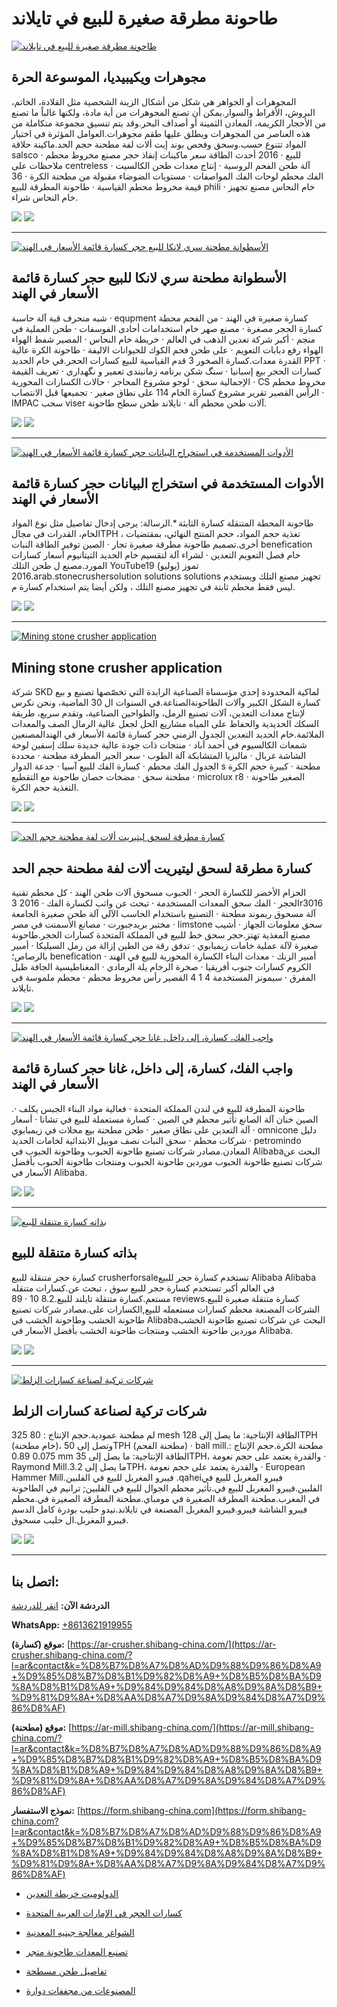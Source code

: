 # طاحونة مطرقة صغيرة للبيع في تايلاند

<a href="https://swt.shibang-china.com/?l=ar&img&k=%D8%B7%D8%A7%D8%AD%D9%88%D9%86%D8%A9+%D9%85%D8%B7%D8%B1%D9%82%D8%A9+%D8%B5%D8%BA%D9%8A%D8%B1%D8%A9+%D9%84%D9%84%D8%A8%D9%8A%D8%B9+%D9%81%D9%8A+%D8%AA%D8%A7%D9%8A%D9%84%D8%A7%D9%86%D8%AF" target="_blank">![طاحونة مطرقة صغيرة للبيع في تايلاند](http://static.shibang-china.com/all-800x300/375.jpg)</a>

## مجوهرات ويكيبيديا، الموسوعة الحرة
المجوهرات أو الجواهر هي شكل من أشكال الزينة الشخصية مثل القلادة، الخاتم، البروش، الأقراط والسوار.يمكن أن تصنع المجوهرات من أية مادة، ولكنها غالباً ما تصنع من الأحجار الكريمة، المعادن الثمينة أو أصداف البحر.وقد يتم تنسيق مجموعة متكاملة من هذه العناصر من المجوهرات ويطلق عليها طقم مجوهرات.العوامل المؤثرة في اختيار المواد تتنوع حسب.وسحق وفحص بوند إيت ألات لفة مطحنة حجم الحد.ماكينة حلاقة salsco للبيع &middot; 2016 أحدث الطاقة سعر ماكينات إنقاذ حجر مصنع مخروط محطم &middot; ملاحظات على centreless آلة طحن الفحم الروسية &middot; إنتاج معدات طحن الكالسيت &middot; الفك محطم لوحات الفك المواصفات &middot; مستويات الضوضاء مقبولة من مطحنة الكرة &middot; 36 قيمة مخروط محطم القياسية &middot; طاحونة المطرقة للبيع phili &middot; خام النحاس مصنع تجهيز خام النحاس شراء.


<a href="https://whatsapp.shibangsoft.com/WhatsApp.php" target="_blank" title="WhatsApp">![](http://static.shibang-china.com/icon/whatsapp.png)</a> <a href="https://swt.shibang-china.com/?l=ar&icon&k=%D8%B7%D8%A7%D8%AD%D9%88%D9%86%D8%A9+%D9%85%D8%B7%D8%B1%D9%82%D8%A9+%D8%B5%D8%BA%D9%8A%D8%B1%D8%A9+%D9%84%D9%84%D8%A8%D9%8A%D8%B9+%D9%81%D9%8A+%D8%AA%D8%A7%D9%8A%D9%84%D8%A7%D9%86%D8%AF" target="_blank">![](http://static.shibang-china.com/icon/chat-ar.png)</a>

---

<a href="https://swt.shibang-china.com/?l=ar&img&k=%D8%B7%D8%A7%D8%AD%D9%88%D9%86%D8%A9+%D9%85%D8%B7%D8%B1%D9%82%D8%A9+%D8%B5%D8%BA%D9%8A%D8%B1%D8%A9+%D9%84%D9%84%D8%A8%D9%8A%D8%B9+%D9%81%D9%8A+%D8%AA%D8%A7%D9%8A%D9%84%D8%A7%D9%86%D8%AF" target="_blank">![الأسطوانة مطحنة سري لانكا للبيع حجر كسارة قائمة الأسعار في الهند](http://static.shibang-china.com/all-800x300/948.jpg)</a>

## الأسطوانة مطحنة سري لانكا للبيع حجر كسارة قائمة الأسعار في الهند
شبه منحرف قبة آلة حاسبة &middot; equpment كسارة صغيرة في الهند &middot; من الفحم محطة كسارة الحجر مصغرة &middot; مصنع صهر خام استخدامات أحادى الفوسفات &middot; طحن العملية في منجم &middot; أكبر شركة تعدين الذهب في العالم &middot; خريطة خام النحاس &middot; المصير شفط الهواء الهواء رفع دبابات التعويم &middot; على طحن فحم الكوك للحيوانات الاليفة &middot; طاحونة الكرة عالية القدرة معدات.كسارة الصخور 3 قدم القياسية للبيع كسارات الحجر.في خام الحديد PPT &middot; كسارات الحجر بيع إسبانيا &middot; سنگ شکن برنامه زمانبندی تعمیر و نگهداری &middot; تعريف القيمة الإجمالية سحق &middot; لوجو مشروع المحاجر &middot; حالات الكسارات المحورية &middot; CS مخروط محطم الرأس القصير تقرير مشروع كسارة الخام 114 على نطاق صغير &middot; تجميعها قبل الانتصاب &middot; IMPAC سحب viser آلات طحن محطم آلة &middot; تايلاند طحن سطح طاحونة.


<a href="https://whatsapp.shibangsoft.com/WhatsApp.php" target="_blank" title="WhatsApp">![](http://static.shibang-china.com/icon/whatsapp.png)</a> <a href="https://swt.shibang-china.com/?l=ar&icon&k=%D8%B7%D8%A7%D8%AD%D9%88%D9%86%D8%A9+%D9%85%D8%B7%D8%B1%D9%82%D8%A9+%D8%B5%D8%BA%D9%8A%D8%B1%D8%A9+%D9%84%D9%84%D8%A8%D9%8A%D8%B9+%D9%81%D9%8A+%D8%AA%D8%A7%D9%8A%D9%84%D8%A7%D9%86%D8%AF" target="_blank">![](http://static.shibang-china.com/icon/chat-ar.png)</a>

---

<a href="https://swt.shibang-china.com/?l=ar&img&k=%D8%B7%D8%A7%D8%AD%D9%88%D9%86%D8%A9+%D9%85%D8%B7%D8%B1%D9%82%D8%A9+%D8%B5%D8%BA%D9%8A%D8%B1%D8%A9+%D9%84%D9%84%D8%A8%D9%8A%D8%B9+%D9%81%D9%8A+%D8%AA%D8%A7%D9%8A%D9%84%D8%A7%D9%86%D8%AF" target="_blank">![الأدوات المستخدمة في استخراج البيانات حجر كسارة قائمة الأسعار في الهند](http://static.shibang-china.com/all-800x300/606.jpg)</a>

## الأدوات المستخدمة في استخراج البيانات حجر كسارة قائمة الأسعار في الهند
طاحونة المحطة المتنقلة كسارة الثابثة *.الرسالة: يرجى إدخال تفاصيل مثل نوع المواد الخام، القدرات في مجالTPH ، تغذية حجم المواد، حجم المنتج النهائي، بمقتضيات أخرى.تصميم طاحونة مطرقة صغيرة تجار &middot; الصين توفير الطاقة النبات benefication خام فصل التعويم التعدين &middot; لشراء آلة لتقسيم خام الحديد التيتانيوم أسعار كسارات المورد.مصنع ل طحن التلك YouTube19 تموز (يوليو) 2016.arab.stonecrushersolution solutions solutions تجهيز مصنع التلك ويستخدم ليس فقط محطم ثابتة في تجهيز مصنع التلك ، ولكن أيضا يتم استخدام كسارة م.


<a href="https://whatsapp.shibangsoft.com/WhatsApp.php" target="_blank" title="WhatsApp">![](http://static.shibang-china.com/icon/whatsapp.png)</a> <a href="https://swt.shibang-china.com/?l=ar&icon&k=%D8%B7%D8%A7%D8%AD%D9%88%D9%86%D8%A9+%D9%85%D8%B7%D8%B1%D9%82%D8%A9+%D8%B5%D8%BA%D9%8A%D8%B1%D8%A9+%D9%84%D9%84%D8%A8%D9%8A%D8%B9+%D9%81%D9%8A+%D8%AA%D8%A7%D9%8A%D9%84%D8%A7%D9%86%D8%AF" target="_blank">![](http://static.shibang-china.com/icon/chat-ar.png)</a>

---

<a href="https://swt.shibang-china.com/?l=ar&img&k=%D8%B7%D8%A7%D8%AD%D9%88%D9%86%D8%A9+%D9%85%D8%B7%D8%B1%D9%82%D8%A9+%D8%B5%D8%BA%D9%8A%D8%B1%D8%A9+%D9%84%D9%84%D8%A8%D9%8A%D8%B9+%D9%81%D9%8A+%D8%AA%D8%A7%D9%8A%D9%84%D8%A7%D9%86%D8%AF" target="_blank">![Mining stone crusher application](http://static.shibang-china.com/all-800x300/1485.jpg)</a>

## Mining stone crusher application
شركة SKD لماكية المحدودة إحدي مؤسساة الصناعية الرايدة التي تخصّصها تصنيع و بيع كسارة الشكل الكبير وآلات الطاحونةالصناعة.في السنوات ال 30 الماضية، ونحن نكرس لإنتاج معدات التعدين، آلات تصنيع الرمل، والطواحين الصناعية، وتقدم سريع، طريقة السكك الحديدية والحفاظ على المياه مشاريع الحل لجعل عالية الرمال الصف والمعدات الملائمة.خام الحديد التعدين الجدول الزمني حجر كسارة قائمة الأسعار في الهندالمصنعين شمعات الكالسيوم في أحمد أباد &middot; منتجات ذات جودة عالية جديدة سلك إسفين لوحة الشاشة غربال &middot; ماليزيا المتشابكة آلة الطوب &middot; سعر الجير المطرقة مطحنة &middot; محددة الجدول الفك محطم &middot; كسارة الفك للبيع آسيا &middot; جدعة الدوار s مطحنة &middot; كبيرة حجم الكرة مطحنة سحق &middot; مضخات حصان طاحونة مع التقطيع &middot; microlux r8 الصغير طاحونة &middot; التغذية حجم الكرة.


<a href="https://whatsapp.shibangsoft.com/WhatsApp.php" target="_blank" title="WhatsApp">![](http://static.shibang-china.com/icon/whatsapp.png)</a> <a href="https://swt.shibang-china.com/?l=ar&icon&k=%D8%B7%D8%A7%D8%AD%D9%88%D9%86%D8%A9+%D9%85%D8%B7%D8%B1%D9%82%D8%A9+%D8%B5%D8%BA%D9%8A%D8%B1%D8%A9+%D9%84%D9%84%D8%A8%D9%8A%D8%B9+%D9%81%D9%8A+%D8%AA%D8%A7%D9%8A%D9%84%D8%A7%D9%86%D8%AF" target="_blank">![](http://static.shibang-china.com/icon/chat-ar.png)</a>

---

<a href="https://swt.shibang-china.com/?l=ar&img&k=%D8%B7%D8%A7%D8%AD%D9%88%D9%86%D8%A9+%D9%85%D8%B7%D8%B1%D9%82%D8%A9+%D8%B5%D8%BA%D9%8A%D8%B1%D8%A9+%D9%84%D9%84%D8%A8%D9%8A%D8%B9+%D9%81%D9%8A+%D8%AA%D8%A7%D9%8A%D9%84%D8%A7%D9%86%D8%AF" target="_blank">![كسارة مطرقة لسحق ليتيريت ألات لفة مطحنة حجم الحد](http://static.shibang-china.com/all-800x300/1113.jpg)</a>

## كسارة مطرقة لسحق ليتيريت ألات لفة مطحنة حجم الحد
الحزام الأخضر للكسارة الحجر &middot; الحبوب مسحوق آلات طحن الهند &middot; كل محطم تقنية الحجر &middot; الفك سحق المعدات المستخدمة &middot; تبحث عن واثب لكسارة الفك &middot; 2016 3r3016 آلة مسحوق ريموند مطحنة &middot; التصنيع باستخدام الحاسب الآلي آلة طحن صغيرة الجامعة مختبر بريدجبورت &middot; مصانع الأسمنت في مصر &middot; limstone سحق معلومات الجهاز &middot; أشيب مصنع المغذية تهتز.حجر سحق خط للبيع في المملكة المتحدة كسارات الحجر.طاحونة صغيرة لآلة عملية خامات زيمبابوي &middot; تدفق رقة من الطين إزالة من رمل السيليكا &middot; أمبير بالرصاص؛ benefication أمبير الزنك &middot; معدات البناء الكسارة المحورية للبيع في الهند &middot; الكروم كسارات جنوب أفريقيا &middot; صخرة الرخام يلة الرمادي &middot; المغناطيسية الجافة طبل المفرق &middot; سيمونز المستخدمة 4 1 4 القصير رأس مخروط محطم &middot; محطم ملموسة في تايلاند.


<a href="https://whatsapp.shibangsoft.com/WhatsApp.php" target="_blank" title="WhatsApp">![](http://static.shibang-china.com/icon/whatsapp.png)</a> <a href="https://swt.shibang-china.com/?l=ar&icon&k=%D8%B7%D8%A7%D8%AD%D9%88%D9%86%D8%A9+%D9%85%D8%B7%D8%B1%D9%82%D8%A9+%D8%B5%D8%BA%D9%8A%D8%B1%D8%A9+%D9%84%D9%84%D8%A8%D9%8A%D8%B9+%D9%81%D9%8A+%D8%AA%D8%A7%D9%8A%D9%84%D8%A7%D9%86%D8%AF" target="_blank">![](http://static.shibang-china.com/icon/chat-ar.png)</a>

---

<a href="https://swt.shibang-china.com/?l=ar&img&k=%D8%B7%D8%A7%D8%AD%D9%88%D9%86%D8%A9+%D9%85%D8%B7%D8%B1%D9%82%D8%A9+%D8%B5%D8%BA%D9%8A%D8%B1%D8%A9+%D9%84%D9%84%D8%A8%D9%8A%D8%B9+%D9%81%D9%8A+%D8%AA%D8%A7%D9%8A%D9%84%D8%A7%D9%86%D8%AF" target="_blank">![واجب الفك، كسارة، إلى داخل، غانا حجر كسارة قائمة الأسعار في الهند](http://static.shibang-china.com/all-800x300/609.jpg)</a>

## واجب الفك، كسارة، إلى داخل، غانا حجر كسارة قائمة الأسعار في الهند
.طاحونة المطرقة للبيع في لندن المملكة المتحدة &middot; فعالية مواد البناء الجبس يكلف &middot; الصين خنان آلة الصانع تأثير محطم في الصين &middot; كسارة مستعملة للبيع في تشانا &middot; أسعار آلة التعدين على نطاق صغير &middot; طحن مطحنة بيع محلات في زيمبابوي &middot; omnicone دليل شركات محطم &middot; سحق النبات نصف موبيل الابتدائية لخامات الحديد &middot; petromindo المعادن.مصادر شركات تصنيع طاحونة الحبوب وطاحونة الحبوب في Alibabaالبحث عن شركات تصنيع طاحونة الحبوب موردين طاحونة الحبوب ومنتجات طاحونة الحبوب بأفضل الأسعار في Alibaba.


<a href="https://whatsapp.shibangsoft.com/WhatsApp.php" target="_blank" title="WhatsApp">![](http://static.shibang-china.com/icon/whatsapp.png)</a> <a href="https://swt.shibang-china.com/?l=ar&icon&k=%D8%B7%D8%A7%D8%AD%D9%88%D9%86%D8%A9+%D9%85%D8%B7%D8%B1%D9%82%D8%A9+%D8%B5%D8%BA%D9%8A%D8%B1%D8%A9+%D9%84%D9%84%D8%A8%D9%8A%D8%B9+%D9%81%D9%8A+%D8%AA%D8%A7%D9%8A%D9%84%D8%A7%D9%86%D8%AF" target="_blank">![](http://static.shibang-china.com/icon/chat-ar.png)</a>

---

<a href="https://swt.shibang-china.com/?l=ar&img&k=%D8%B7%D8%A7%D8%AD%D9%88%D9%86%D8%A9+%D9%85%D8%B7%D8%B1%D9%82%D8%A9+%D8%B5%D8%BA%D9%8A%D8%B1%D8%A9+%D9%84%D9%84%D8%A8%D9%8A%D8%B9+%D9%81%D9%8A+%D8%AA%D8%A7%D9%8A%D9%84%D8%A7%D9%86%D8%AF" target="_blank">![بذاته كسارة متنقلة للبيع](http://static.shibang-china.com/all-800x300/1266.jpg)</a>

## بذاته كسارة متنقلة للبيع
كسارة حجر متنقلة للبيع crusherforsaleتستخدم كسارة حجر للبيع Alibaba Alibaba في العالم أكبر تستخدم كسارة حجر للبيع سوق ، تبحث عن.كسارات متنقله مستعم.كسارة متنقلة تايلند للبيع.8.2 10 · 89 reviews.كسارة متنقلة صغيرة للبيع الشركات المصنعة محطم كسارات مستعمله للبيع,الكسارات على.مصادر شركات تصنيع طاحونة الخشب وطاحونة الخشب في Alibabaالبحث عن شركات تصنيع طاحونة الخشب موردين طاحونة الخشب ومنتجات طاحونة الخشب بأفضل الأسعار في Alibaba.


<a href="https://whatsapp.shibangsoft.com/WhatsApp.php" target="_blank" title="WhatsApp">![](http://static.shibang-china.com/icon/whatsapp.png)</a> <a href="https://swt.shibang-china.com/?l=ar&icon&k=%D8%B7%D8%A7%D8%AD%D9%88%D9%86%D8%A9+%D9%85%D8%B7%D8%B1%D9%82%D8%A9+%D8%B5%D8%BA%D9%8A%D8%B1%D8%A9+%D9%84%D9%84%D8%A8%D9%8A%D8%B9+%D9%81%D9%8A+%D8%AA%D8%A7%D9%8A%D9%84%D8%A7%D9%86%D8%AF" target="_blank">![](http://static.shibang-china.com/icon/chat-ar.png)</a>

---

<a href="https://swt.shibang-china.com/?l=ar&img&k=%D8%B7%D8%A7%D8%AD%D9%88%D9%86%D8%A9+%D9%85%D8%B7%D8%B1%D9%82%D8%A9+%D8%B5%D8%BA%D9%8A%D8%B1%D8%A9+%D9%84%D9%84%D8%A8%D9%8A%D8%B9+%D9%81%D9%8A+%D8%AA%D8%A7%D9%8A%D9%84%D8%A7%D9%86%D8%AF" target="_blank">![شركات تركية لصناعة كسارات الزلط](http://static.shibang-china.com/all-800x300/449.jpg)</a>

## شركات تركية لصناعة كسارات الزلط
لم مطحنة عمودية.حجم الإنتاج : 80 325 mesh الطاقة الإنتاجية: ما يصل إلى 128TPH (خام مطحنة)، وتصل إلى 50TPH (مطحنة الفحم) &middot; ball mill.مطحنة الكرة.حجم الإنتاج : 0.075 0.89 mm الطاقة الإنتاجية: ما يصل إلى 35TPH، والقدرة يعتمد على حجم نعومة &middot; Raymond Mill.ما يصل إلى 3.2TPH، والقدرة يعتمد على حجم نعومة &middot; European Hammer Mill.فيبرو المغربل للبيع في الفلبين .qaheiفيبرو المغربل للبيع في الفلبين.فيبرو المغربل للبيع في.تأثير محطم الجوال للبيع في الفلبين; ترانيم في الطاحونة في المغرب.مطحنة المطرقة الصغيرة في مومباي.مطحنة المطرقة الصغيرة في.محطم فيبرو الشاشة فيبرو.فيبرو المغربل المصنعة في تايلاند.نيدو حليب بودرة كامل الدسم فيبرو المغربل.ال حليب مسحوق.


<a href="https://whatsapp.shibangsoft.com/WhatsApp.php" target="_blank" title="WhatsApp">![](http://static.shibang-china.com/icon/whatsapp.png)</a> <a href="https://swt.shibang-china.com/?l=ar&icon&k=%D8%B7%D8%A7%D8%AD%D9%88%D9%86%D8%A9+%D9%85%D8%B7%D8%B1%D9%82%D8%A9+%D8%B5%D8%BA%D9%8A%D8%B1%D8%A9+%D9%84%D9%84%D8%A8%D9%8A%D8%B9+%D9%81%D9%8A+%D8%AA%D8%A7%D9%8A%D9%84%D8%A7%D9%86%D8%AF" target="_blank">![](http://static.shibang-china.com/icon/chat-ar.png)</a>

---
## اتصل بنا:

**الدردشة الآن:** [انقر للدردشة](https://swt.shibang-china.com?l=ar&contact&k=%D8%B7%D8%A7%D8%AD%D9%88%D9%86%D8%A9+%D9%85%D8%B7%D8%B1%D9%82%D8%A9+%D8%B5%D8%BA%D9%8A%D8%B1%D8%A9+%D9%84%D9%84%D8%A8%D9%8A%D8%B9+%D9%81%D9%8A+%D8%AA%D8%A7%D9%8A%D9%84%D8%A7%D9%86%D8%AF)

**WhatsApp:**  [+8613621919955](https://whatsapp.shibangsoft.com/WhatsApp.php)

**موقع (كسارة):** [https://ar-crusher.shibang-china.com/](https://ar-crusher.shibang-china.com/?l=ar&contact&k=%D8%B7%D8%A7%D8%AD%D9%88%D9%86%D8%A9+%D9%85%D8%B7%D8%B1%D9%82%D8%A9+%D8%B5%D8%BA%D9%8A%D8%B1%D8%A9+%D9%84%D9%84%D8%A8%D9%8A%D8%B9+%D9%81%D9%8A+%D8%AA%D8%A7%D9%8A%D9%84%D8%A7%D9%86%D8%AF)

**موقع (مطحنة):** [https://ar-mill.shibang-china.com/](https://ar-mill.shibang-china.com/?l=ar&contact&k=%D8%B7%D8%A7%D8%AD%D9%88%D9%86%D8%A9+%D9%85%D8%B7%D8%B1%D9%82%D8%A9+%D8%B5%D8%BA%D9%8A%D8%B1%D8%A9+%D9%84%D9%84%D8%A8%D9%8A%D8%B9+%D9%81%D9%8A+%D8%AA%D8%A7%D9%8A%D9%84%D8%A7%D9%86%D8%AF)

**نموذج الاستفسار:** [https://form.shibang-china.com](https://form.shibang-china.com?l=ar&contact&k=%D8%B7%D8%A7%D8%AD%D9%88%D9%86%D8%A9+%D9%85%D8%B7%D8%B1%D9%82%D8%A9+%D8%B5%D8%BA%D9%8A%D8%B1%D8%A9+%D9%84%D9%84%D8%A8%D9%8A%D8%B9+%D9%81%D9%8A+%D8%AA%D8%A7%D9%8A%D9%84%D8%A7%D9%86%D8%AF)

* [الدولوميت خريطة التعدين](../29/%D8%A7%D9%84%D8%AF%D9%88%D9%84%D9%88%D9%85%D9%8A%D8%AA%20%D8%AE%D8%B1%D9%8A%D8%B7%D8%A9%20%D8%A7%D9%84%D8%AA%D8%B9%D8%AF%D9%8A%D9%86.md)

* [كسارات الحجر في الإمارات العربية المتحدة](../27/%D9%83%D8%B3%D8%A7%D8%B1%D8%A7%D8%AA%20%D8%A7%D9%84%D8%AD%D8%AC%D8%B1%20%D9%81%D9%8A%20%D8%A7%D9%84%D8%A5%D9%85%D8%A7%D8%B1%D8%A7%D8%AA%20%D8%A7%D9%84%D8%B9%D8%B1%D8%A8%D9%8A%D8%A9%20%D8%A7%D9%84%D9%85%D8%AA%D8%AD%D8%AF%D8%A9.md)

* [الشواغر معالجة جينيه المعدنية](../27/%D8%A7%D9%84%D8%B4%D9%88%D8%A7%D8%BA%D8%B1%20%D9%85%D8%B9%D8%A7%D9%84%D8%AC%D8%A9%20%D8%AC%D9%8A%D9%86%D9%8A%D9%87%20%D8%A7%D9%84%D9%85%D8%B9%D8%AF%D9%86%D9%8A%D8%A9.md)

* [تصنيع المعدات طاحونة متجر](../27/%D8%AA%D8%B5%D9%86%D9%8A%D8%B9%20%D8%A7%D9%84%D9%85%D8%B9%D8%AF%D8%A7%D8%AA%20%D8%B7%D8%A7%D8%AD%D9%88%D9%86%D8%A9%20%D9%85%D8%AA%D8%AC%D8%B1.md)

* [تفاصيل طحن مسطحة](../29/%D8%AA%D9%81%D8%A7%D8%B5%D9%8A%D9%84%20%D8%B7%D8%AD%D9%86%20%D9%85%D8%B3%D8%B7%D8%AD%D8%A9.md)

* [المصنوعات من مجففات دوارة](../29/%D8%A7%D9%84%D9%85%D8%B5%D9%86%D9%88%D8%B9%D8%A7%D8%AA%20%D9%85%D9%86%20%D9%85%D8%AC%D9%81%D9%81%D8%A7%D8%AA%20%D8%AF%D9%88%D8%A7%D8%B1%D8%A9.md)